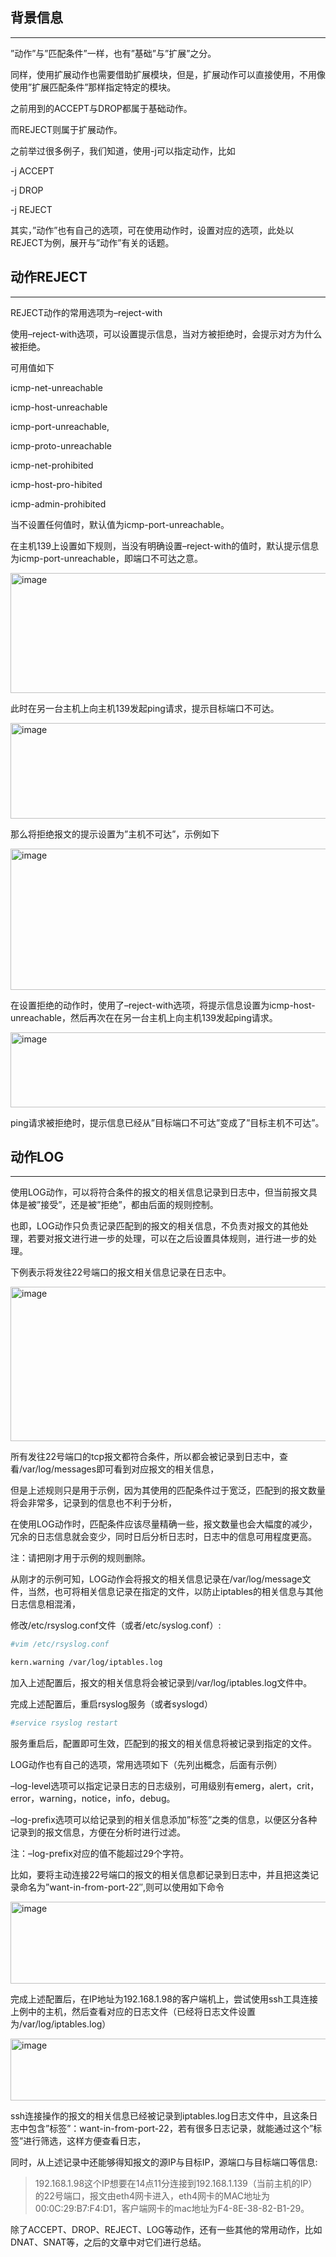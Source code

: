 ## 背景信息
---

”动作”与”匹配条件”一样，也有”基础”与”扩展”之分。

同样，使用扩展动作也需要借助扩展模块，但是，扩展动作可以直接使用，不用像使用”扩展匹配条件”那样指定特定的模块。

之前用到的ACCEPT与DROP都属于基础动作。

而REJECT则属于扩展动作。

之前举过很多例子，我们知道，使用-j可以指定动作，比如

-j ACCEPT

-j DROP

-j REJECT

其实，”动作”也有自己的选项，可在使用动作时，设置对应的选项，此处以REJECT为例，展开与”动作”有关的话题。


## 动作REJECT
---

REJECT动作的常用选项为–reject-with

使用–reject-with选项，可以设置提示信息，当对方被拒绝时，会提示对方为什么被拒绝。

可用值如下

icmp-net-unreachable

icmp-host-unreachable

icmp-port-unreachable,

icmp-proto-unreachable

icmp-net-prohibited

icmp-host-pro-hibited

icmp-admin-prohibited

当不设置任何值时，默认值为icmp-port-unreachable。

在主机139上设置如下规则，当没有明确设置–reject-with的值时，默认提示信息为icmp-port-unreachable，即端口不可达之意。

<img width="1074" height="192" alt="image" src="https://github.com/user-attachments/assets/ba4eef09-84bf-4d82-9c62-03dc51f80ba6" />


此时在另一台主机上向主机139发起ping请求，提示目标端口不可达。
 
 <img width="576" height="153" alt="image" src="https://github.com/user-attachments/assets/732082d8-0edc-4aaf-895f-490cff399d86" />


那么将拒绝报文的提示设置为”主机不可达”，示例如下


<img width="1019" height="226" alt="image" src="https://github.com/user-attachments/assets/1f1630ef-8b26-478b-9a53-62907fdb83bb" />

在设置拒绝的动作时，使用了–reject-with选项，将提示信息设置为icmp-host-unreachable，然后再次在在另一台主机上向主机139发起ping请求。

<img width="576" height="120" alt="image" src="https://github.com/user-attachments/assets/2eb19c2f-2654-489f-984d-9356d6b16a63" />

ping请求被拒绝时，提示信息已经从”目标端口不可达”变成了”目标主机不可达”。


## 动作LOG
---

使用LOG动作，可以将符合条件的报文的相关信息记录到日志中，但当前报文具体是被”接受”，还是被”拒绝”，都由后面的规则控制。

也即，LOG动作只负责记录匹配到的报文的相关信息，不负责对报文的其他处理，若要对报文进行进一步的处理，可以在之后设置具体规则，进行进一步的处理。

下例表示将发往22号端口的报文相关信息记录在日志中。

<img width="1113" height="247" alt="image" src="https://github.com/user-attachments/assets/eea74629-7ebc-4f3f-8eae-9724c666b4cb" />

所有发往22号端口的tcp报文都符合条件，所以都会被记录到日志中，查看/var/log/messages即可看到对应报文的相关信息，

但是上述规则只是用于示例，因为其使用的匹配条件过于宽泛，匹配到的报文数量将会非常多，记录到的信息也不利于分析，

在使用LOG动作时，匹配条件应该尽量精确一些，报文数量也会大幅度的减少，冗余的日志信息就会变少，同时日后分析日志时，日志中的信息可用程度更高。

注：请把刚才用于示例的规则删除。

从刚才的示例可知，LOG动作会将报文的相关信息记录在/var/log/message文件，当然，也可将相关信息记录在指定的文件，以防止iptables的相关信息与其他日志信息相混淆，

修改/etc/rsyslog.conf文件（或者/etc/syslog.conf）:

```bash
#vim /etc/rsyslog.conf

kern.warning /var/log/iptables.log
```

加入上述配置后，报文的相关信息将会被记录到/var/log/iptables.log文件中。

完成上述配置后，重启rsyslog服务（或者syslogd）

```bash
#service rsyslog restart
```

服务重启后，配置即可生效，匹配到的报文的相关信息将被记录到指定的文件。

LOG动作也有自己的选项，常用选项如下（先列出概念，后面有示例）

–log-level选项可以指定记录日志的日志级别，可用级别有emerg，alert，crit，error，warning，notice，info，debug。

–log-prefix选项可以给记录到的相关信息添加”标签”之类的信息，以便区分各种记录到的报文信息，方便在分析时进行过滤。

注：–log-prefix对应的值不能超过29个字符。

比如，要将主动连接22号端口的报文的相关信息都记录到日志中，并且把这类记录命名为”want-in-from-port-22″,则可以使用如下命令

<img width="1140" height="131" alt="image" src="https://github.com/user-attachments/assets/6261a808-271a-4a89-8386-5cd1216ccacc" />

完成上述配置后，在IP地址为192.168.1.98的客户端机上，尝试使用ssh工具连接上例中的主机，然后查看对应的日志文件（已经将日志文件设置为/var/log/iptables.log）

<img width="1095" height="99" alt="image" src="https://github.com/user-attachments/assets/14b7c024-4522-4a8c-82df-59b626eac230" />

ssh连接操作的报文的相关信息已经被记录到iptables.log日志文件中，且这条日志中包含”标签”：want-in-from-port-22，若有很多日志记录，就能通过这个”标签”进行筛选，这样方便查看日志，

同时，从上述记录中还能够得知报文的源IP与目标IP，源端口与目标端口等信息:

> 192.168.1.98这个IP想要在14点11分连接到192.168.1.139（当前主机的IP）的22号端口，报文由eth4网卡进入，eth4网卡的MAC地址为00:0C:29:B7:F4:D1，客户端网卡的mac地址为F4-8E-38-82-B1-29。

除了ACCEPT、DROP、REJECT、LOG等动作，还有一些其他的常用动作，比如DNAT、SNAT等，之后的文章中对它们进行总结。
